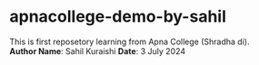 # apnacollege-demo-by-sahil
This is first reposetory learning from Apna College (Shradha di).<br>
<b>Author Name</b>: Sahil Kuraishi<be>
<b>Date</b>: 3 July 2024
